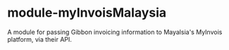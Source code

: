 # module-myInvoisMalaysia
A module for passing Gibbon invoicing information to Mayalsia's MyInvois platform, via their API.
